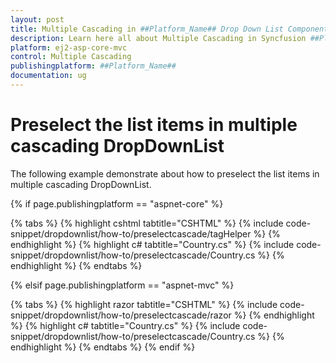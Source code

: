 ```yaml
---
layout: post
title: Multiple Cascading in ##Platform_Name## Drop Down List Component
description: Learn here all about Multiple Cascading in Syncfusion ##Platform_Name## Drop Down List component and more.
platform: ej2-asp-core-mvc
control: Multiple Cascading
publishingplatform: ##Platform_Name##
documentation: ug
---
```



# Preselect the list items in multiple cascading DropDownList

The following example demonstrate about how to preselect the list items in multiple cascading DropDownList.

{% if page.publishingplatform == "aspnet-core" %}

{% tabs %}
{% highlight cshtml tabtitle="CSHTML" %}
{% include code-snippet/dropdownlist/how-to/preselectcascade/tagHelper %}
{% endhighlight %}
{% highlight c# tabtitle="Country.cs" %}
{% include code-snippet/dropdownlist/how-to/preselectcascade/Country.cs %}
{% endhighlight %}
{% endtabs %}

{% elsif page.publishingplatform == "aspnet-mvc" %}

{% tabs %}
{% highlight razor tabtitle="CSHTML" %}
{% include code-snippet/dropdownlist/how-to/preselectcascade/razor %}
{% endhighlight %}
{% highlight c# tabtitle="Country.cs" %}
{% include code-snippet/dropdownlist/how-to/preselectcascade/Country.cs %}
{% endhighlight %}
{% endtabs %}
{% endif %}

